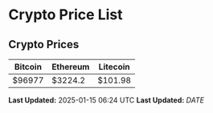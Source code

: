 # Crypto Price List

## Crypto Prices
| Bitcoin | Ethereum | Litecoin |
| ------- | -------- | -------- |
| $96977 | $3224.2 | $101.98 |
**Last Updated:** 2025-01-15 06:24 UTC
**Last Updated:** $DATE$
